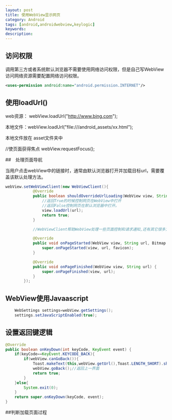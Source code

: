 ```yaml
---
layout: post
title: 使用WebView显示网页
category: Android
tags: [android,androidwebview,keylogic]
keywords:
description:
---
```


## 访问权限

调用第三方或者系统默认浏览器不需要使用网络访问权限，但是自己写WebView访问网络资源需要配置网络访问权限。

```xml
<uses-permission android:name="android.permission.INTERNET"/>
```


## 使用loadUrl()

web资源： webView.loadUrl("http://www.bing.com");

本地文件：webView.loadUrl("file:///android_assets/xx.html");

本地文件放在 asset文件夹中

//使页面获得焦点
webView.requestFocus();

##　处理页面导航

当用户点击webView中的链接时，通常由默认浏览器打开并加载目标url，需要覆盖该默认处理方法。

```java
webView.setWebViewClient(new WebViewClient(){
            @Override
            public boolean shouldOverrideUrlLoading(WebView view, String url) {
                //返回True的时候控制网页在WebView中打开
                //返回False控制网页在默认浏览器中打开。
                view.loadUrl(url);
                return true;
            }

            //WebViewClient帮助WebView处理一些页面控制和请求通知,还有其它很多方法，如下

            @Override
            public void onPageStarted(WebView view, String url, Bitmap favicon) {
                super.onPageStarted(view, url, favicon);
            }

            @Override
            public void onPageFinished(WebView view, String url) {
                super.onPageFinished(view, url);
            }
        });
```

## WebView使用Javaascript

```java
    WebSettings settings=webView.getSettings();
    settings.setJavaScriptEnabled(true);
```

## 设置返回键逻辑

```java
@Override
public boolean onKeyDown(int keyCode, KeyEvent event) {
    if(keyCode==KeyEvent.KEYCODE_BACK){
        if(webView.canGoBack()){
            Toast.makeText(this,webView.getUrl(),Toast.LENGTH_SHORT).show();
            webView.goBack();//返回上一界面
            return true;
        }
    }else{
        System.exit(0);
    }
    return super.onKeyDown(keyCode, event);
}
```

##判断加载页面过程




